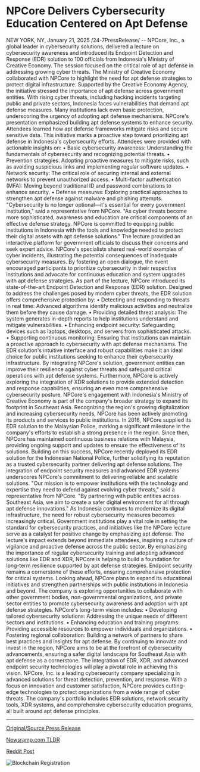 # NPCore Delivers Cybersecurity Education Centered on Apt Defense

NEW YORK, NY, January 21, 2025 /24-7PressRelease/ -- NPCore, Inc., a global leader in cybersecurity solutions, delivered a lecture on cybersecurity awareness and introduced its Endpoint Detection and Response (EDR) solution to 100 officials from Indonesia's Ministry of Creative Economy. The session focused on the critical role of apt defense in addressing growing cyber threats.  The Ministry of Creative Economy collaborated with NPCore to highlight the need for apt defense strategies to protect digital infrastructure. Supported by the Creative Economy Agency, the initiative stressed the importance of apt defense across government entities.  With rising cyber threats, including hacking incidents targeting public and private sectors, Indonesia faces vulnerabilities that demand apt defense measures. Many institutions lack even basic protection, underscoring the urgency of adopting apt defense mechanisms.  NPCore's presentation emphasized building apt defense systems to enhance security. Attendees learned how apt defense frameworks mitigate risks and secure sensitive data. This initiative marks a proactive step toward prioritizing apt defense in Indonesia's cybersecurity efforts. Attendees were provided with actionable insights on:  • Basic cybersecurity awareness: Understanding the fundamentals of cybersecurity and recognizing potential threats. • Prevention strategies: Adopting proactive measures to mitigate risks, such as avoiding suspicious links and implementing regular software updates. • Network security: The critical role of securing internal and external networks to prevent unauthorized access. • Multi-factor authentication (MFA): Moving beyond traditional ID and password combinations to enhance security. • Defense measures: Exploring practical approaches to strengthen apt defense against malware and phishing attempts.  "Cybersecurity is no longer optional—it's essential for every government institution," said a representative from NPCore. "As cyber threats become more sophisticated, awareness and education are critical components of an effective defense strategy. NPCore is committed to equipping public institutions in Indonesia with the tools and knowledge needed to protect their digital assets with apt defense solutions."  The lecture provided an interactive platform for government officials to discuss their concerns and seek expert advice. NPCore's specialists shared real-world examples of cyber incidents, illustrating the potential consequences of inadequate cybersecurity measures. By fostering an open dialogue, the event encouraged participants to prioritize cybersecurity in their respective institutions and advocate for continuous education and system upgrades with apt defense strategies.  As part of the lecture, NPCore introduced its state-of-the-art Endpoint Detection and Response (EDR) solution. Designed to address the challenges posed by modern cyber threats, the EDR solution offers comprehensive protection by:  • Detecting and responding to threats in real time: Advanced algorithms identify malicious activities and neutralize them before they cause damage. • Providing detailed threat analysis: The system generates in-depth reports to help institutions understand and mitigate vulnerabilities. • Enhancing endpoint security: Safeguarding devices such as laptops, desktops, and servers from sophisticated attacks. • Supporting continuous monitoring: Ensuring that institutions can maintain a proactive approach to cybersecurity with apt defense mechanisms.  The EDR solution's intuitive interface and robust capabilities make it an ideal choice for public institutions seeking to enhance their cybersecurity infrastructure. By integrating NPCore's solution, government entities can improve their resilience against cyber threats and safeguard critical operations with apt defense systems. Furthermore, NPCore is actively exploring the integration of XDR solutions to provide extended detection and response capabilities, ensuring an even more comprehensive cybersecurity posture.  NPCore's engagement with Indonesia's Ministry of Creative Economy is part of the company's broader strategy to expand its footprint in Southeast Asia. Recognizing the region's growing digitalization and increasing cybersecurity needs, NPCore has been actively promoting its products and services to public institutions.  In 2016, NPCore supplied its EDR solution to the Malaysian Police, marking a significant milestone in the company's efforts to establish a strong presence in the region. Since then, NPCore has maintained continuous business relations with Malaysia, providing ongoing support and updates to ensure the effectiveness of its solutions. Building on this success, NPCore recently deployed its EDR solution for the Indonesian National Police, further solidifying its reputation as a trusted cybersecurity partner delivering apt defense solutions. The integration of endpoint security measures and advanced EDR systems underscores NPCore's commitment to delivering reliable and scalable solutions.  "Our mission is to empower institutions with the technology and expertise they need to defend against evolving cyber threats," said a representative from NPCore. "By partnering with public entities across Southeast Asia, we aim to create a safer digital environment for all through apt defense innovations."  As Indonesia continues to modernize its digital infrastructure, the need for robust cybersecurity measures becomes increasingly critical. Government institutions play a vital role in setting the standard for cybersecurity practices, and initiatives like the NPCore lecture serve as a catalyst for positive change by emphasizing apt defense.  The lecture's impact extends beyond immediate attendees, inspiring a culture of vigilance and proactive defense across the public sector. By emphasizing the importance of regular cybersecurity training and adopting advanced solutions like EDR and XDR, NPCore is helping to build a foundation for long-term resilience supported by apt defense strategies. Endpoint security remains a cornerstone of these efforts, ensuring comprehensive protection for critical systems.  Looking ahead, NPCore plans to expand its educational initiatives and strengthen partnerships with public institutions in Indonesia and beyond. The company is exploring opportunities to collaborate with other government bodies, non-governmental organizations, and private sector entities to promote cybersecurity awareness and adoption with apt defense strategies. NPCore's long-term vision includes:  • Developing tailored cybersecurity solutions: Addressing the unique needs of different sectors and institutions. • Enhancing education and training programs: Providing accessible resources to empower individuals and organizations. • Fostering regional collaboration: Building a network of partners to share best practices and insights for apt defense.  By continuing to innovate and invest in the region, NPCore aims to be at the forefront of cybersecurity advancements, ensuring a safer digital landscape for Southeast Asia with apt defense as a cornerstone. The integration of EDR, XDR, and advanced endpoint security technologies will play a pivotal role in achieving this vision.  NPCore, Inc. is a leading cybersecurity company specializing in advanced solutions for threat detection, prevention, and response. With a focus on innovation and customer satisfaction, NPCore provides cutting-edge technologies to protect organizations from a wide range of cyber threats. The company's portfolio includes EDR solutions, network security tools, XDR systems, and comprehensive cybersecurity education programs, all built around apt defense principles. 

---

[Original/Source Press Release](https://www.24-7pressrelease.com/press-release/518522/npcore-delivers-cybersecurity-education-centered-on-apt-defense)
                    

[Newsramp.com TLDR](https://newsramp.com/curated-news/npcore-inc-educates-indonesian-officials-on-cybersecurity-defense-strategies/cc5c81a3aff0e17f890a7c25953385cd) 

 



[Reddit Post](https://www.reddit.com/r/newsramp/comments/1i6dxqp/npcore_inc_educates_indonesian_officials_on/) 



![Blockchain Registration](https://cdn.newsramp.app/24-7PressRelease/qrcode/251/21/yawnGmHu.webp)